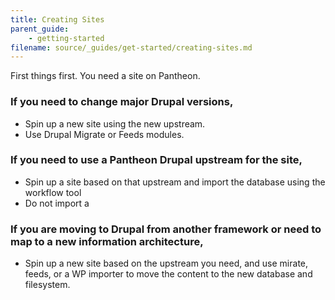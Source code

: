 ```yaml
---
title: Creating Sites
parent_guide:
    - getting-started
filename: source/_guides/get-started/creating-sites.md
---
```

First things first. You need a site on Pantheon.

### If you need to change major Drupal versions,

 - Spin up a new site using the new upstream.
 - Use Drupal Migrate or Feeds modules.

### If you need to use a Pantheon Drupal upstream for the site,

 - Spin up a site based on that upstream and import the database using the workflow tool
 - Do not import a

### If you are moving to Drupal from another framework or need to map to a new information architecture,

 - Spin up a new site based on the upstream you need, and use mirate, feeds, or a WP importer to move the content to the new database and filesystem.
